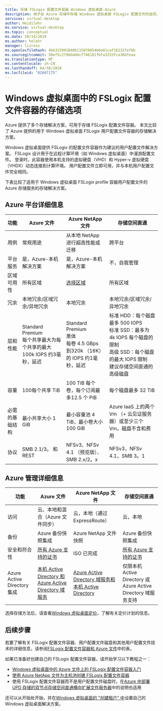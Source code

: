 ```yaml
---
title: 存储 FSLogix 配置文件容器 Windows 虚拟桌面-Azure
description: 用于在 Azure 存储中存储 Windows 虚拟桌面 FSLogix 配置文件的选项。
services: virtual-desktop
author: Heidilohr
ms.service: virtual-desktop
ms.topic: conceptual
ms.date: 10/14/2019
ms.author: helohr
manager: lizross
ms.openlocfilehash: 4bb315991846b115070854b6e81caf16232fef6b
ms.sourcegitcommit: 50ef5c2798da04cf746181fbfa3253fca366feaa
ms.translationtype: MT
ms.contentlocale: zh-CN
ms.lasthandoff: 04/30/2020
ms.locfileid: "82607175"
---
```

# <a name="storage-options-for-fslogix-profile-containers-in-windows-virtual-desktop"></a>Windows 虚拟桌面中的 FSLogix 配置文件容器的存储选项

Azure 提供了多个存储解决方案，可用于存储 FSLogix 配置文件容器。 本文比较了 Azure 提供的用于 Windows 虚拟桌面 FSLogix 用户配置文件容器的存储解决方案。

Windows 虚拟桌面提供 FSLogix 的配置文件容器作为建议的用户配置文件解决方案。 FSLogix 设计用于在远程计算环境（如 Windows 虚拟桌面）中漫游配置文件。 登录时，此容器使用本机支持的虚拟硬盘（VHD）和 Hyper-v 虚拟硬盘（VHDX）动态连接到计算环境。 用户配置文件立即可用，并与本机用户配置文件完全相同。

下表比较了适用于 Windows 虚拟桌面 FSLogix profile 容器用户配置文件的 Azure 存储服务的存储解决方案。

## <a name="azure-platform-details"></a>Azure 平台详细信息

|功能|Azure 文件|Azure NetApp 文件|存储空间直通|
|--------|-----------|------------------|---------------------|
|用例|常规用途|从本地 NetApp 进行超高性能或迁移|跨平台|
|平台服务|是，Azure-本机解决方案|是，Azure-本机解决方案|不，自我管理|
|区域可用性|所有区域|[选择区域](https://azure.microsoft.com/global-infrastructure/services/?products=netapp&regions=all)|所有区域|
|冗余|本地冗余/区域冗余/异地冗余|本地冗余|本地冗余/区域冗余/异地冗余|
|层和性能|Standard<br>Premium<br>每个共享最大为每个共享的最大 100k IOPS 约3毫秒，延迟|Standard<br>Premium<br>黑体<br>每卷 4.5 GBps 到320k （16K）的 IOPS 约1毫秒，延迟|标准 HDD：每个磁盘最多 500 IOPS<br>标准 SSD：最多为 4k IOPS 每个磁盘的限制<br>高级 SSD：每个磁盘的最大 IOPS 限制<br>建议存储空间直通的高级磁盘|
|容量|100每个共享 TiB|100 TiB 每个卷，每个订阅最多12.5 个 PiB|每个磁盘最多 32 TiB|
|必需的基础结构|最小共享大小 1 GiB|最小容量池 4 TiB，最小卷大小 100 GiB|Azure IaaS 上的两个 Vm （+ 云见证服务器）或至少三个 Vm，磁盘不含和费用|
|协议|SMB 2.1/3。 和 REST|NFSv3、NFSv 4.1 （预览版）、SMB 2.x/2。x|NFSv3，NFSv 4.1，SMB 3。1|

## <a name="azure-management-details"></a>Azure 管理详细信息

|功能|Azure 文件|Azure NetApp 文件|存储空间直通|
|--------|-----------|------------------|---------------------|
|访问|云、本地和混合（Azure 文件同步）|云，本地（通过 ExpressRoute）|云，本地|
|备份|Azure 备份快照集成|Azure NetApp 文件快照|Azure 备份快照集成|
|安全和符合性|[所有 Azure 支持的证书](https://www.microsoft.com/trustcenter/compliance/complianceofferings)|ISO 已完成|[所有 Azure 支持的证书](https://www.microsoft.com/trustcenter/compliance/complianceofferings)|
|Azure Active Directory 集成|[本机 Active Directory 和 Azure Active Directory 域服务](https://docs.microsoft.com/azure/storage/files/storage-files-active-directory-overview)|[Azure Active Directory 域服务和本机 Active Directory](../azure-netapp-files/azure-netapp-files-faqs.md#does-azure-netapp-files-support-azure-active-directory)|仅限本机 Active Directory 或 Azure Active Directory 域服务支持|

选择存储方法后，请查看[Windows 虚拟桌面定价](https://azure.microsoft.com/pricing/details/virtual-desktop/)，了解有关定价计划的信息。

## <a name="next-steps"></a>后续步骤

若要了解有关 FSLogix 配置文件容器、用户配置文件磁盘和其他用户配置文件技术的详细信息，请参阅[FSLogix 配置文件容器和 Azure 文件](fslogix-containers-azure-files.md)中的表。

如果已准备好创建自己的 FSLogix 配置文件容器，请开始学习以下教程之一：

- [Windows 虚拟桌面中的 Azure 文件上的 FSLogix 配置文件容器入门](https://techcommunity.microsoft.com/t5/Windows-IT-Pro-Blog/Getting-started-with-FSLogix-profile-containers-on-Azure-Files/ba-p/746477)
- [使用 Azure NetApp 文件为主机池创建 FSLogix 配置文件容器](create-fslogix-profile-container.md)
- 使用 FSLogix 配置文件容器而不是用户配置文件磁盘时，在[Azure 中部署 UPD 存储的双节点存储空间直通横向扩展文件服务器](/windows-server/remote/remote-desktop-services/rds-storage-spaces-direct-deployment/)中的说明也适用

还可以从开始处开始，并在[Windows 虚拟桌面的 "创建租户" 中](./virtual-desktop-fall-2019/tenant-setup-azure-active-directory.md)设置自己的 Windows 虚拟桌面解决方案。
